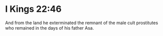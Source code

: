 # I Kings 22:46

And from the land he exterminated the remnant of the male cult prostitutes who remained in the days of his father Asa.

